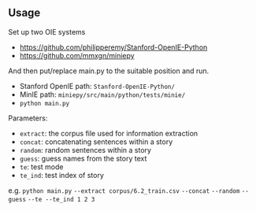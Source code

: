 ## Usage
Set up two OIE systems 
- https://github.com/philipperemy/Stanford-OpenIE-Python
- https://github.com/mmxgn/miniepy

And then put/replace main.py to the suitable position and run.
- Stanford OpenIE path: `Stanford-OpenIE-Python/`
- MinIE path: `miniepy/src/main/python/tests/minie/`
- `python main.py`

Parameters:
- `extract`: the corpus file used for information extraction
- `concat`: concatenating sentences within a story
- `random`: random sentences within a story
- `guess`: guess names from the story text
- `te`: test mode
- `te_ind`: test index of story

e.g. `python main.py` 
`--extract corpus/6.2_train.csv`
`--concat`
`--random`
`--guess`
`--te --te_ind 1 2 3`
